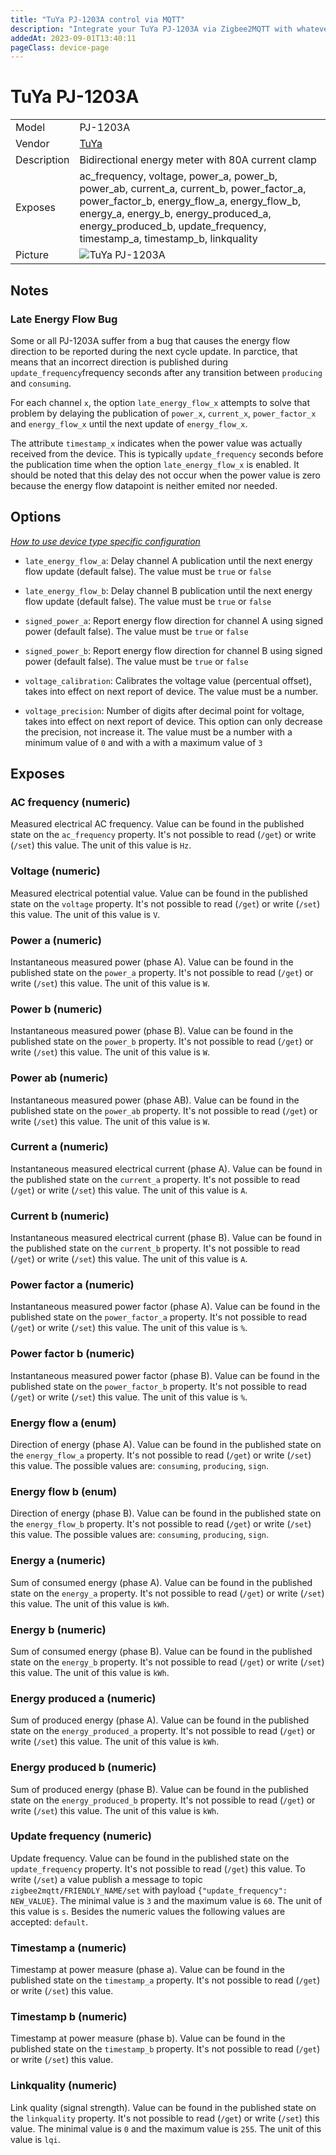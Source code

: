 ```yaml
---
title: "TuYa PJ-1203A control via MQTT"
description: "Integrate your TuYa PJ-1203A via Zigbee2MQTT with whatever smart home infrastructure you are using without the vendor's bridge or gateway."
addedAt: 2023-09-01T13:40:11
pageClass: device-page
---
```


<!-- !!!! -->
<!-- ATTENTION: This file is auto-generated through docgen! -->
<!-- You can only edit the "Notes"-Section between the two comment lines "Notes BEGIN" and "Notes END". -->
<!-- Do not use h1 or h2 heading within "## Notes"-Section. -->
<!-- !!!! -->

# TuYa PJ-1203A

|     |     |
|-----|-----|
| Model | PJ-1203A  |
| Vendor  | [TuYa](/supported-devices/#v=TuYa)  |
| Description | Bidirectional energy meter with 80A current clamp |
| Exposes | ac_frequency, voltage, power_a, power_b, power_ab, current_a, current_b, power_factor_a, power_factor_b, energy_flow_a, energy_flow_b, energy_a, energy_b, energy_produced_a, energy_produced_b, update_frequency, timestamp_a, timestamp_b, linkquality |
| Picture | ![TuYa PJ-1203A](https://www.zigbee2mqtt.io/images/devices/PJ-1203A.png) |


<!-- Notes BEGIN: You can edit here. Add "## Notes" headline if not already present. -->

## Notes

### Late Energy Flow Bug

Some or all PJ-1203A suffer from a bug that causes the energy flow direction to be reported during the next cycle update. In parctice, that means that an incorrect direction is published during `update_frequency`frequency seconds after any transition between `producing` and `consuming`.

For each channel `x`, the option `late_energy_flow_x` attempts to solve that problem by delaying the publication of `power_x`, `current_x`, `power_factor_x` and `energy_flow_x` until the next update of `energy_flow_x`.

The attribute `timestamp_x` indicates when the power value was actually received from the device. This is typically `update_frequency` seconds before the publication time when the option `late_energy_flow_x` is enabled. It should be noted that this delay des not occur when the power value is zero because the energy flow datapoint is neither emited nor needed.

<!-- Notes END: Do not edit below this line -->

## Options
*[How to use device type specific configuration](../guide/configuration/devices-groups.md#specific-device-options)*

* `late_energy_flow_a`: Delay channel A publication until the next energy flow update (default false). The value must be `true` or `false`

* `late_energy_flow_b`: Delay channel B publication until the next energy flow update (default false). The value must be `true` or `false`

* `signed_power_a`: Report energy flow direction for channel A using signed power (default false). The value must be `true` or `false`

* `signed_power_b`: Report energy flow direction for channel B using signed power (default false). The value must be `true` or `false`

* `voltage_calibration`: Calibrates the voltage value (percentual offset), takes into effect on next report of device. The value must be a number.

* `voltage_precision`: Number of digits after decimal point for voltage, takes into effect on next report of device. This option can only decrease the precision, not increase it. The value must be a number with a minimum value of `0` and with a with a maximum value of `3`


## Exposes

### AC frequency (numeric)
Measured electrical AC frequency.
Value can be found in the published state on the `ac_frequency` property.
It's not possible to read (`/get`) or write (`/set`) this value.
The unit of this value is `Hz`.

### Voltage (numeric)
Measured electrical potential value.
Value can be found in the published state on the `voltage` property.
It's not possible to read (`/get`) or write (`/set`) this value.
The unit of this value is `V`.

### Power a (numeric)
Instantaneous measured power (phase A).
Value can be found in the published state on the `power_a` property.
It's not possible to read (`/get`) or write (`/set`) this value.
The unit of this value is `W`.

### Power b (numeric)
Instantaneous measured power (phase B).
Value can be found in the published state on the `power_b` property.
It's not possible to read (`/get`) or write (`/set`) this value.
The unit of this value is `W`.

### Power ab (numeric)
Instantaneous measured power (phase AB).
Value can be found in the published state on the `power_ab` property.
It's not possible to read (`/get`) or write (`/set`) this value.
The unit of this value is `W`.

### Current a (numeric)
Instantaneous measured electrical current (phase A).
Value can be found in the published state on the `current_a` property.
It's not possible to read (`/get`) or write (`/set`) this value.
The unit of this value is `A`.

### Current b (numeric)
Instantaneous measured electrical current (phase B).
Value can be found in the published state on the `current_b` property.
It's not possible to read (`/get`) or write (`/set`) this value.
The unit of this value is `A`.

### Power factor a (numeric)
Instantaneous measured power factor (phase A).
Value can be found in the published state on the `power_factor_a` property.
It's not possible to read (`/get`) or write (`/set`) this value.
The unit of this value is `%`.

### Power factor b (numeric)
Instantaneous measured power factor (phase B).
Value can be found in the published state on the `power_factor_b` property.
It's not possible to read (`/get`) or write (`/set`) this value.
The unit of this value is `%`.

### Energy flow a (enum)
Direction of energy (phase A).
Value can be found in the published state on the `energy_flow_a` property.
It's not possible to read (`/get`) or write (`/set`) this value.
The possible values are: `consuming`, `producing`, `sign`.

### Energy flow b (enum)
Direction of energy (phase B).
Value can be found in the published state on the `energy_flow_b` property.
It's not possible to read (`/get`) or write (`/set`) this value.
The possible values are: `consuming`, `producing`, `sign`.

### Energy a (numeric)
Sum of consumed energy (phase A).
Value can be found in the published state on the `energy_a` property.
It's not possible to read (`/get`) or write (`/set`) this value.
The unit of this value is `kWh`.

### Energy b (numeric)
Sum of consumed energy (phase B).
Value can be found in the published state on the `energy_b` property.
It's not possible to read (`/get`) or write (`/set`) this value.
The unit of this value is `kWh`.

### Energy produced a (numeric)
Sum of produced energy (phase A).
Value can be found in the published state on the `energy_produced_a` property.
It's not possible to read (`/get`) or write (`/set`) this value.
The unit of this value is `kWh`.

### Energy produced b (numeric)
Sum of produced energy (phase B).
Value can be found in the published state on the `energy_produced_b` property.
It's not possible to read (`/get`) or write (`/set`) this value.
The unit of this value is `kWh`.

### Update frequency (numeric)
Update frequency.
Value can be found in the published state on the `update_frequency` property.
It's not possible to read (`/get`) this value.
To write (`/set`) a value publish a message to topic `zigbee2mqtt/FRIENDLY_NAME/set` with payload `{"update_frequency": NEW_VALUE}`.
The minimal value is `3` and the maximum value is `60`.
The unit of this value is `s`.
Besides the numeric values the following values are accepted: `default`.

### Timestamp a (numeric)
Timestamp at power measure (phase a).
Value can be found in the published state on the `timestamp_a` property.
It's not possible to read (`/get`) or write (`/set`) this value.

### Timestamp b (numeric)
Timestamp at power measure (phase b).
Value can be found in the published state on the `timestamp_b` property.
It's not possible to read (`/get`) or write (`/set`) this value.

### Linkquality (numeric)
Link quality (signal strength).
Value can be found in the published state on the `linkquality` property.
It's not possible to read (`/get`) or write (`/set`) this value.
The minimal value is `0` and the maximum value is `255`.
The unit of this value is `lqi`.

